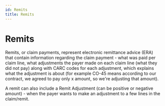 ```yaml
---
id: Remits
title: Remits
---
```


# Remits

Remits, or claim payments, represent electronic remittance advice (ERA) that contain information regarding the claim payment  - what was paid per claim line, what adjustments the payer made on each claim line (what they did not pay) along with CARC codes for each adjustment, which explains what the adjustment is about (for example CO-45 means according to our contract, we agreed to pay only x amount, so we're adjusting that amount).

A remit can also include a Remit Adjustment (can be positive or negative amount) - when the payer wants to make an adjustment to a few lines in the claim/remit. 